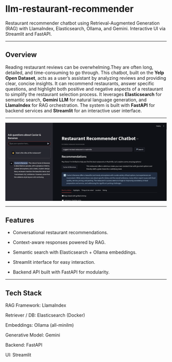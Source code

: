 # llm-restaurant-recommender
Restaurant recommender chatbot using Retrieval-Augmented Generation (RAG) with LlamaIndex, Elasticsearch, Ollama, and Gemini. Interactive UI via Streamlit and FastAPI.

---
## Overview
Reading restaurant reviews can be overwhelming.They are often long, detailed, and time-consuming to go through. This chatbot, built on the **Yelp Open Dataset**, acts as a user’s assistant by analyzing reviews and providing clear, concise insights. It can recommend restaurants, answer specific questions, and highlight both positive and negative aspects of a restaurant to simplify the restaurant selection process.
It leverages **Elasticsearch** for semantic search, **Gemini LLM** for natural language generation, and **LlamaIndex** for RAG orchestration. The system is built with **FastAPI** for backend services and **Streamlit** for an interactive user interface.

---
![image](data/demo/demo.png)

---
##  Features

- Conversational restaurant recommendations.

- Context-aware responses powered by RAG.

- Semantic search with Elasticsearch + Ollama embeddings.

- Streamlit interface for easy interaction.

- Backend API built with FastAPI for modularity.
 
---
## Tech Stack

RAG Framework: LlamaIndex

Retriever / DB: Elasticsearch (Docker)

Embeddings: Ollama (all-minilm)

Generative Model: Gemini

Backend: FastAPI

UI: Streamlit
